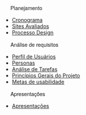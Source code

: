 <pre style="font-family: Source Sans Pro,Helvetica Neue,Arial,sans-serif;">     Planejamento</pre>

- [Cronograma](/planejamento/cronograma.md)
- [Sites Avaliados](/planejamento/sitesavaliados.md)
- [Processo Design](/planejamento/processo_design.md)

<pre style="font-family: Source Sans Pro,Helvetica Neue,Arial,sans-serif;">     Análise de requisitos</pre>

- [Perfil de Usuários](/analise-de-requisitos/perfil.md)
- [Personas](/analise-de-requisitos/personas.md)
- [Análise de Tarefas](/analise-de-requisitos/analise-de-tarefas.md)
- [Princípios Gerais do Projeto](/analise-de-requisitos/principios-gerais.md)
- [Metas de usabilidade](/analise-de-requisitos/metas-usabilidade.md)

<pre style="font-family: Source Sans Pro,Helvetica Neue,Arial,sans-serif;">     Apresentações</pre>

- [Apresentações](/apresentacoes/apresentacoes.md)